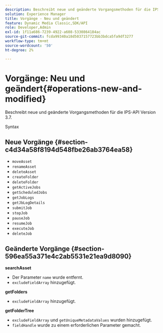 ```yaml
---
description: Beschreibt neue und geänderte Vorgangsmethoden für die IPS-API Version 3.7.
solution: Experience Manager
title: Vorgänge - Neu und geändert
feature: Dynamic Media Classic,SDK/API
role: Developer,Admin
exl-id: 1f11a686-7239-4922-a608-5330864184ac
source-git-commit: fcda99340a18d5037157723bb3bdca5fa9df3277
workflow-type: tm+mt
source-wordcount: '50'
ht-degree: 2%

---
```


# Vorgänge: Neu und geändert{#operations-new-and-modified}

Beschreibt neue und geänderte Vorgangsmethoden für die IPS-API Version 3.7.

Syntax

## Neue Vorgänge {#section-c4d34a58f8194d548fbe26ab3764ea58}

* `moveAsset`
* `renameAsset`
* `deleteAsset`
* `createFolder`
* `deleteFolder`
* `getActiveJobs`
* `getScheduledJobs`
* `getJobLogs`
* `getJbLogDetails`
* `submitJob`
* `stopJob`
* `pauseJob`
* `resumeJob`
* `executeJob`
* `deleteJob`

## Geänderte Vorgänge {#section-596ea55a371e4c2ab5531e21ea9d8090}

**searchAsset**

* Der Parameter `name` wurde entfernt.
* `excludeFieldArray` hinzugefügt.

**getFolders**

* `excludeFieldArray` hinzugefügt.

**getFolderTree**

* `excludeFieldArray` und `getUniqueMetadataValues` wurden hinzugefügt.
* `fieldHandle` wurde zu einem erforderlichen Parameter gemacht.
